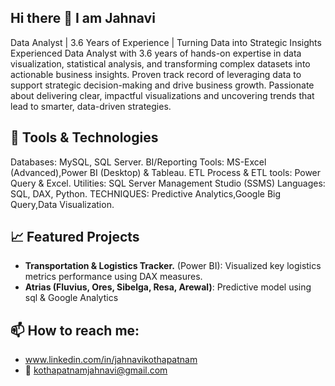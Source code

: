 ## Hi there 👋 I am Jahnavi
Data Analyst | 3.6 Years of Experience | Turning Data into Strategic Insights
Experienced Data Analyst with 3.6 years of hands-on expertise in data visualization, statistical analysis, and transforming complex datasets into actionable business insights. Proven track record of leveraging data to support strategic decision-making and drive business growth. Passionate about delivering clear, impactful visualizations and uncovering trends that lead to smarter, data-driven strategies.

## 🔧 Tools & Technologies
Databases:  MySQL, SQL Server.
BI/Reporting Tools:  MS-Excel (Advanced),Power BI (Desktop) & Tableau.
ETL Process & ETL tools: Power Query & Excel.
Utilities: SQL Server Management Studio (SSMS)
Languages: SQL, DAX, Python.
TECHNIQUES: Predictive Analytics,Google Big Query,Data Visualization.

## 📈 Featured Projects
- **Transportation & Logistics Tracker.** (Power BI): Visualized key logistics metrics performance using DAX measures.
- **Atrias (Fluvius, Ores, Sibelga, Resa, Arewal)**: Predictive model using sql & Google Analytics

## 📫 How to reach me:
- www.linkedin.com/in/jahnavikothapatnam
- 📧 kothapatnamjahnavi@gmail.com
